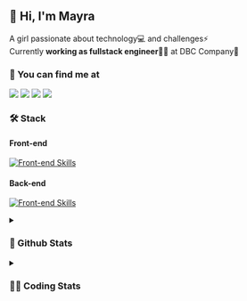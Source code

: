 ## 👋 Hi, I'm Mayra

A girl passionate about technology💻 and challenges⚡  
Currently **working as fullstack engineer**👩‍💻 at DBC Company🚀   

### 💬 You can find me at

<a href="https://mayra.dev" target="_blank" rel="noopener"><img src="https://img.shields.io/badge/-mayra.dev-005FED?style=flat&logo=Google-chrome&logoColor=white"/></a>
<a href="https://linkedin.com/in/mayraamaral" target="_blank" rel="noopener"><img src="https://img.shields.io/badge/-/mayraamaral-0077B5?style=flat&logo=Linkedin&logoColor=white"/></a>
<a href="mailto:mayra@mayra.dev" target="_blank" rel="noopener"><img src="https://img.shields.io/badge/-mayra@mayra.dev-D14836?style=flat&logo=Gmail&logoColor=white"/></a>
<a href="" target="_blank" rel="noopener"><img src="https://img.shields.io/badge/-mayraamaral-7289DA?style=flat&logo=Discord&logoColor=white"/></a>

### 🛠️ Stack
#### Front-end

[![Front-end Skills](https://skillicons.dev/icons?i=react,next,redux,styledcomponents,html,css,sass,js,ts,figma)](https://skillicons.dev)
#### Back-end

[![Front-end Skills](https://skillicons.dev/icons?i=java,spring,postgres,git,linux,bash,nodejs,docker,jenkins)](https://skillicons.dev)


<details>
    <summary><h3>📌 Github Stats</h3></summary>
    <div align="center">
        <table>
      <td><img height="160em" src="https://github-readme-stats.vercel.app/api?username=mayraamaral&show_icons=true&theme=algolia&hide_border=true&hide=stars&count_private=true" alt="Readme stats"></td>
      <td><img height="160em" src="https://github-readme-stats.vercel.app/api/top-langs/?username=mayraamaral&&layout=compact&&theme=algolia&hide_border=true&langs_count=6" alt="Language stats"></td>
       </table>
  </div> 
    

  <p align="center">
    <img src="https://github-readme-streak-stats.herokuapp.com?user=mayraamaral&theme=dark&hide_border=true&date_format=j%20M%5B%20Y%5D&locale=pt-br&background=050F2C&ring=0195DD&fire=23AA7D&currStreakLabel=23AA7D" alt="Streak stats">
  </p> 
</details>

<details>
  <summary><h3>👩‍💻 Coding Stats</h3></summary>
  
  <!--START_SECTION:waka-->
![Code Time](http://img.shields.io/badge/Code%20Time-74%20hrs%2027%20mins-blue)

**🐱 My GitHub Data** 

> 📦 577.9 kB Used in GitHub's Storage 
 > 
> 🏆 217 Contributions in the Year 2023
 > 
> 🚫 Not Opted to Hire
 > 
> 📜 45 Public Repositories 
 > 
> 🔑 24 Private Repositories 
 > 
**I'm an Early 🐤** 

```text
🌞 Morning                297 commits         █████░░░░░░░░░░░░░░░░░░░░   18.87 % 
🌆 Daytime                646 commits         ██████████░░░░░░░░░░░░░░░   41.04 % 
🌃 Evening                531 commits         ████████░░░░░░░░░░░░░░░░░   33.74 % 
🌙 Night                  100 commits         ██░░░░░░░░░░░░░░░░░░░░░░░   06.35 % 
```
📅 **I'm Most Productive on Tuesday** 

```text
Monday                   261 commits         ████░░░░░░░░░░░░░░░░░░░░░   16.58 % 
Tuesday                  290 commits         █████░░░░░░░░░░░░░░░░░░░░   18.42 % 
Wednesday                243 commits         ████░░░░░░░░░░░░░░░░░░░░░   15.44 % 
Thursday                 229 commits         ████░░░░░░░░░░░░░░░░░░░░░   14.55 % 
Friday                   201 commits         ███░░░░░░░░░░░░░░░░░░░░░░   12.77 % 
Saturday                 129 commits         ██░░░░░░░░░░░░░░░░░░░░░░░   08.20 % 
Sunday                   221 commits         ████░░░░░░░░░░░░░░░░░░░░░   14.04 % 
```


📊 **This Week I Spent My Time On** 

```text
🕑︎ Time Zone: America/Sao_Paulo

💬 Programming Languages: 
Java                     13 mins             ████████████████████░░░░░   80.00 % 
XML                      3 mins              █████░░░░░░░░░░░░░░░░░░░░   20.00 % 

🔥 Editors: 
IntelliJ                 16 mins             █████████████████████████   100.00 % 

🐱‍💻 Projects: 
organized                11 mins             █████████████████░░░░░░░░   67.11 % 
teste                    3 mins              █████░░░░░░░░░░░░░░░░░░░░   20.75 % 
untitled                 1 min               ███░░░░░░░░░░░░░░░░░░░░░░   11.26 % 
untitled2                0 secs              ░░░░░░░░░░░░░░░░░░░░░░░░░   00.88 % 

💻 Operating System: 
Linux                    16 mins             █████████████████████████   100.00 % 
```

**I Mostly Code in JavaScript** 

```text
JavaScript               98 repos            ████████░░░░░░░░░░░░░░░░░   33.91 % 
TypeScript               92 repos            ████████░░░░░░░░░░░░░░░░░   31.83 % 
HTML                     76 repos            ███████░░░░░░░░░░░░░░░░░░   26.30 % 
CSS                      17 repos            █░░░░░░░░░░░░░░░░░░░░░░░░   05.88 % 
Java                     3 repos             ░░░░░░░░░░░░░░░░░░░░░░░░░   01.04 % 
```




 Last Updated on 02/07/2023 18:41:22 UTC
<!--END_SECTION:waka-->

</details>
